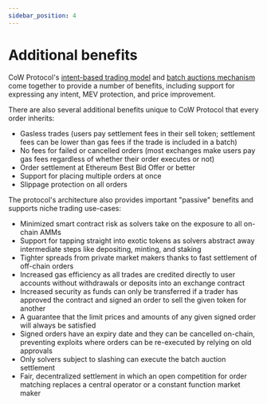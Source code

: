 ```yaml
---
sidebar_position: 4
---
```


# Additional benefits

CoW Protocol's [intent-based trading model](/cow-protocol/concepts/introduction/intents.md) and [batch auctions mechanism](/cow-protocol/concepts/introduction/batch-auctions) come together to provide a number of benefits, including support for expressing any intent, MEV protection, and price improvement. 

There are also several additional benefits unique to CoW Protocol that every order inherits: 
- Gasless trades (users pay settlement fees in their sell token; settlement fees can be lower than gas fees if the trade is included in a batch)
- No fees for failed or cancelled orders (most exchanges make users pay gas fees regardless of whether their order executes or not)
- Order settlement at Ethereum Best Bid Offer or better
- Support for placing multiple orders at once
- Slippage protection on all orders

The protocol's architecture also provides important "passive" benefits and supports niche trading use-cases:
- Minimized smart contract risk as solvers take on the exposure to all on-chain AMMs
- Support for tapping straight into exotic tokens as solvers abstract away intermediate steps like depositing, minting, and staking 
- Tighter spreads from private market makers thanks to fast settlement of off-chain orders
- Increased gas efficiency as all trades are credited directly to user accounts without withdrawals or deposits into an exchange contract 
- Increased security as funds can only be transferred if a trader has approved the contract and signed an order to sell the given token for another
- A guarantee that the limit prices and amounts of any given signed order will always be satisfied
- Signed orders have an expiry date and they can be cancelled on-chain, preventing exploits where orders can be re-executed by relying on old approvals
- Only solvers subject to slashing can execute the batch auction settlement
- Fair, decentralized settlement in which an open competition for order matching replaces a central operator or a constant function market maker

